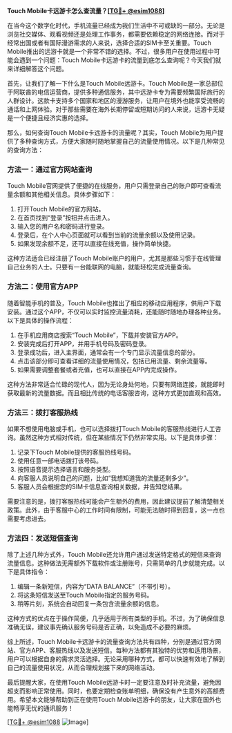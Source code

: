 **Touch Mobile卡远游卡怎么查流量？[[TG💪+ @esim1088](https://t.me/s/esim1088)]**

在当今这个数字化时代，手机流量已经成为我们生活中不可或缺的一部分。无论是浏览社交媒体、观看视频还是处理工作事务，都需要依赖稳定的网络连接。而对于经常出国或者有国际漫游需求的人来说，选择合适的SIM卡至关重要。Touch Mobile推出的远游卡就是一个非常不错的选择。不过，很多用户在使用过程中可能会遇到一个问题：Touch Mobile卡远游卡的流量到底怎么查询呢？今天我们就来详细解答这个问题。

首先，让我们了解一下什么是Touch Mobile远游卡。Touch Mobile是一家总部位于阿联酋的电信运营商，提供多种通信服务，其中远游卡专为需要频繁国际旅行的人群设计。这款卡支持多个国家和地区的漫游服务，让用户在境外也能享受流畅的通话和上网体验。对于那些需要在海外长期停留或短期访问的人来说，远游卡无疑是一个便捷且经济实惠的选择。

那么，如何查询Touch Mobile卡远游卡的流量呢？其实，Touch Mobile为用户提供了多种查询方式，方便大家随时随地掌握自己的流量使用情况。以下是几种常见的查询方法：

### 方法一：通过官方网站查询

Touch Mobile官网提供了便捷的在线服务，用户只需登录自己的账户即可查看流量余额和其他相关信息。具体步骤如下：

1. 打开Touch Mobile的官方网站。
2. 在首页找到“登录”按钮并点击进入。
3. 输入您的用户名和密码进行登录。
4. 登录后，在个人中心页面就可以看到当前的流量余额以及使用记录。
5. 如果发现余额不足，还可以直接在线充值，操作简单快捷。

这种方法适合已经注册了Touch Mobile账户的用户，尤其是那些习惯于在线管理自己业务的人士。只要有一台能联网的电脑，就能轻松完成流量查询。

### 方法二：使用官方APP

随着智能手机的普及，Touch Mobile也推出了相应的移动应用程序，供用户下载安装。通过这个APP，不仅可以实时监控流量消耗，还能随时随地办理各种业务。以下是具体的操作流程：

1. 在手机应用商店搜索“Touch Mobile”，下载并安装官方APP。
2. 安装完成后打开APP，并用手机号码及密码登录。
3. 登录成功后，进入主界面，通常会有一个专门显示流量信息的部分。
4. 点击该部分即可查看详细的流量使用情况，包括已用流量、剩余流量等。
5. 如果需要调整套餐或者充值，也可以直接在APP内完成操作。

这种方法非常适合忙碌的现代人，因为无论身处何地，只要有网络连接，就能即时获取最新的流量数据。而且相比传统的电话客服咨询，这种方式更加直观和高效。

### 方法三：拨打客服热线

如果不想使用电脑或手机，也可以选择拨打Touch Mobile的客服热线进行人工咨询。虽然这种方式相对传统，但在某些情况下仍然非常实用。以下是具体步骤：

1. 记录下Touch Mobile提供的客服热线号码。
2. 使用任意一部电话拨打该号码。
3. 按照语音提示选择语言和服务类型。
4. 向客服人员说明自己的问题，比如“我想知道我的流量还剩多少”。
5. 客服人员会根据您的SIM卡信息查询相关数据，并告知您结果。

需要注意的是，拨打客服热线可能会产生额外的费用，因此建议提前了解清楚相关政策。此外，由于客服中心的工作时间有限制，可能无法随时得到回复，这一点也需要考虑进去。

### 方法四：发送短信查询

除了上述几种方式外，Touch Mobile还允许用户通过发送特定格式的短信来查询流量信息。这种做法无需额外下载软件或注册账号，只需简单的几步就能完成。以下是具体指令：

1. 编辑一条新短信，内容为“DATA BALANCE”（不带引号）。
2. 将这条短信发送至Touch Mobile指定的服务号码。
3. 稍等片刻，系统会自动回复一条包含流量余额的信息。

这种方式的优点在于操作简便，几乎适用于所有类型的手机。不过，为了确保信息准确无误，建议事先确认服务号码是否正确，以免造成不必要的麻烦。

综上所述，Touch Mobile卡远游卡的流量查询方法共有四种，分别是通过官方网站、官方APP、客服热线以及发送短信。每种方法都有其独特的优势和适用场景，用户可以根据自身的需求灵活选择。无论采用哪种方式，都可以快速有效地了解到自己的流量使用状况，从而合理规划接下来的网络活动。

最后提醒大家，在使用Touch Mobile远游卡时一定要注意及时补充流量，避免因超支而影响正常使用。同时，也要定期检查账单明细，确保没有产生意外的高额费用。希望本文能够帮助到正在使用Touch Mobile远游卡的朋友，让大家在国外也能畅享无忧的通讯服务！

[[TG💪+ @esim1088](https://t.me/s/esim1088) ![Image](https://i.postimg.cc/4NQfJmqS/Snipaste-2025-05-13-00-14-12.png)]